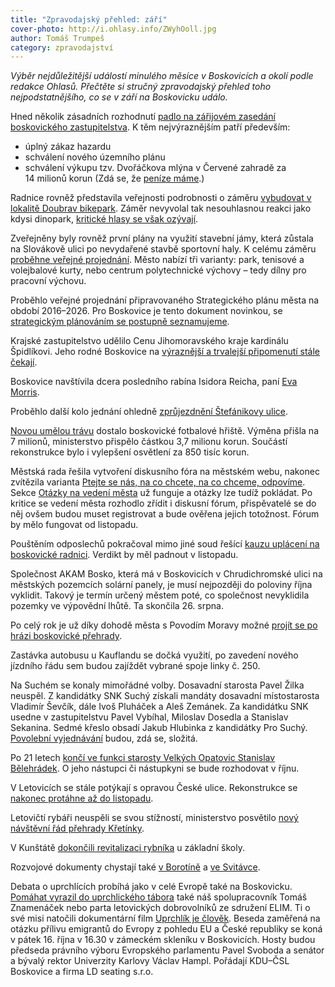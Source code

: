 ```yaml
---
title: "Zpravodajský přehled: září"
cover-photo: http://i.ohlasy.info/ZWyhOoll.jpg
author: Tomáš Trumpeš
category: zpravodajství
---
```


*Výběr nejdůležitější událostí minulého měsíce v Boskovicích a okolí podle redakce Ohlasů. Přečtěte si stručný zpravodajský přehled toho nejpodstatnějšího, co se v září na Boskovicku událo.*

Hned několik zásadních rozhodnutí [padlo na zářijovém zasedání boskovického zastupitelstva](/clanky/2015/09/zastupitelstvo.html). K těm nejvýraznějším patří především:

* úplný zákaz hazardu
* schválení nového územního plánu
* schválení výkupu tzv. Dvořáčkova mlýna v Červené zahradě za 14 milionů korun (Zdá se, že [peníze máme](/clanky/2015/09/penize-mame.html).)

Radnice rovněž představila veřejnosti podrobnosti o záměru [vybudovat v lokalitě Doubrav bikepark](/clanky/2015/09/bikepark.html). Záměr nevyvolal tak nesouhlasnou reakci jako kdysi dinopark, [kritické hlasy se však ozývají](/clanky/2015/09/anketa-k-bikeparku.html).

Zveřejněny byly rovněž první plány na využití stavební jámy, která zůstala na Slovákově ulici po nevydařené stavbě sportovní haly. K celému záměru [proběhne veřejné projednání](http://www.boskovice.cz/verejne-projednani-zameru-stavebni-jama-bilkova/d-26723/p1=1019). Město nabízí tři varianty: park, tenisové a volejbalové kurty, nebo centrum polytechnické výchovy – tedy dílny pro pracovní výchovu.

Proběhlo veřejné projednání připravovaného Strategického plánu města na období 2016–2026. Pro Boskovice je tento dokument novinkou, se [strategickým plánováním se postupně seznamujeme](/clanky/2015/09/rozhovor-tajemnik.html).

Krajské zastupitelstvo udělilo Cenu Jihomoravského kraje kardinálu Špidlíkovi. Jeho rodné Boskovice na [výraznější a trvalejší připomenutí stále čekají](/clanky/2015/09/pocta-spidlikovi.html).

Boskovice navštívila dcera posledního rabína Isidora Reicha, paní [Eva Morris](/clanky/2015/09/navsteva-evy-morris.html).

Proběhlo další kolo jednání ohledně [zprůjezdnění Štefánikovy ulice](/clanky/2015/09/zprujezdneni-stefanikovy.html).

[Novou umělou trávu](http://zrcadlo.net/clanky/Nova-umela-trava-na-stadionu-v-Boskovicich-stala-miliony-korun-2087/) dostalo boskovické fotbalové hřiště. Výměna přišla na 7 milionů, ministerstvo přispělo částkou 3,7 milionu korun. Součástí rekonstrukce bylo i vylepšení osvětlení za 850 tisíc korun.

Městská rada řešila vytvoření diskusního fóra na městském webu, nakonec zvítězila varianta [Ptejte se nás, na co chcete, na co chceme, odpovíme](/clanky/2015/09/otazky-a-odpovedi.html). Sekce [Otázky na vedení města](http://www.boskovice.cz/otazky-a-odpovedi-na-vedeni-mesta/d-26739) už funguje a otázky lze tudíž pokládat. Po kritice se vedení města rozhodlo zřídit i diskusní fórum, přispěvatelé se do něj ovšem budou muset registrovat a bude ověřena jejich totožnost. Fórum by mělo fungovat od listopadu.

Pouštěním odposlechů pokračoval mimo jiné soud řešící [kauzu uplácení na boskovické radnici](http://zrcadlo.net/clanky/O-udajnem-uplaceni-na-urade-v-Boskovicich-se-rozhodne-na-podzim-2108/). Verdikt by měl padnout v listopadu.

Společnost AKAM Bosko, která má v Boskovicích v Chrudichromské ulici na městských pozemcích solární panely, je musí nejpozději do poloviny října vyklidit. Takový je termín určený městem poté, co společnost nevyklidila pozemky ve výpovědní lhůtě. Ta skončila 26. srpna.

Po celý rok je už díky dohodě města s Povodím Moravy možné [projít se po hrázi boskovické přehrady](http://blanensky.denik.cz/zpravy_region/na-hraz-boskovicke-prehrady-mohou-lide-nove-chodit-po-cely-rok-20150904.html).

Zastávka autobusu u Kauflandu se dočká využití, po zavedení nového jízdního řádu sem budou zajíždět vybrané spoje linky č. 250.

Na Suchém se konaly mimořádné volby. Dosavadní starosta Pavel Žilka neuspěl. Z kandidátky SNK Suchý získali mandáty dosavadní místostarosta Vladimír Ševčík, dále Ivoš Pluháček a Aleš Zemánek. Za kandidátku SNK usedne v zastupitelstvu Pavel Vybíhal, Miloslav Dosedla a Stanislav Sekanina. Sedmé křeslo obsadí Jakub Hlubinka z kandidátky Pro Suchý. [Povolební vyjednávání](http://blanensky.denik.cz/zpravy_region/jednani-v-suchem-zatim-ticho-podle-mistnich-dopadly-volby-neresitelnym-patem-20151001.html) budou, zdá se, složitá.

Po 21 letech [končí ve funkci starosty Velkých Opatovic Stanislav Bělehrádek](http://blanensky.denik.cz/zpravy_region/opatovicky-starosta-belehradek-po-21-letech-konci-nesouhlasil-s-investicemi-20150918.html). O jeho nástupci či nástupkyni se bude rozhodovat v říjnu.

V Letovicích se stále potýkají s opravou České ulice. Rekonstrukce se [nakonec protáhne až do listopadu](http://zrcadlo.net/clanky/Rekonstrukce-Ceske-ulice-v-Letovicich-se-protahne-az-do-listopadu-2135/).

Letovičtí rybáři neuspěli se svou stížností, ministerstvo posvětilo [nový návštěvní řád přehrady Křetínky](http://zrcadlo.net/clanky/Stiznost-neuspela-navstevni-rad-Kretinky-posvetilo-i-ministerstvo-2171/).

V Kunštátě [dokončili revitalizaci rybníka](http://zrcadlo.net/clanky/Revitalizace-kunstatskeho-rybniku-skoncila-bahnak-prokoukl-2095/) u základní školy.

Rozvojové dokumenty chystají také [v Borotíně](http://blanensky.denik.cz/zpravy_region/borotinsti-budou-mit-novy-smer-i-diky-rozvojovemu-dokumentu-20150902.html) a [ve Svitávce](http://blanensky.denik.cz/zpravy_region/rozvoj-svitavky-novy-dokument-shrne-investice-na-pristi-roky-20150921.html). 

Debata o uprchlících probíhá jako v celé Evropě také na Boskovicku. [Pomáhat vyrazil do uprchlického tábora](/clanky/2015/09/reportaz-opatovac.html) také náš spolupracovník Tomáš Znamenáček nebo parta letovických dobrovolníků ze sdružení ELIM. Ti o své misi natočili dokumentární film [Uprchlík je člověk](https://www.youtube.com/watch?v=gsbs0jEOtyA). Beseda zaměřená na otázku přílivu emigrantů do Evropy z pohledu EU a České republiky se koná v pátek 16. října v 16.30 v zámeckém skleníku v Boskovicích. Hosty budou předseda právního výboru Evropského parlamentu Pavel Svoboda a senátor a bývalý rektor Univerzity Karlovy Václav Hampl. Pořádají KDU–ČSL Boskovice a firma LD seating s.r.o.